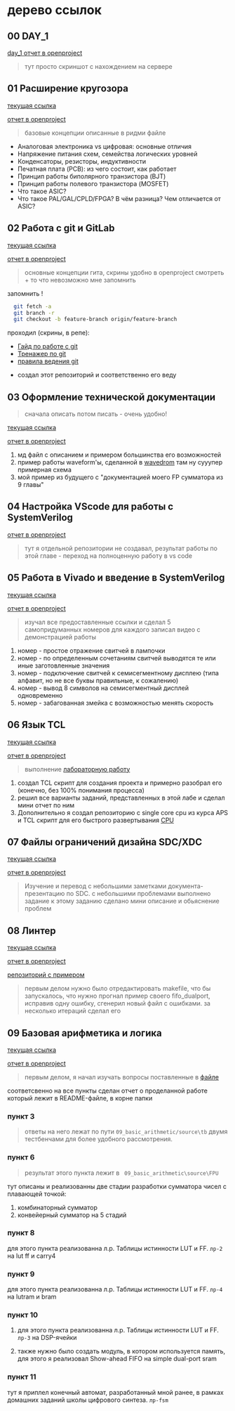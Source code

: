 # дерево ссылок

## 00 DAY_1

[day_1 отчет в openproject](https://openproject.borisblade.ru/projects/stazhirovki-rtl/work_packages/1788/activity?query_props=%7B%22c%22%3A%5B%22id%22%2C%22subject%22%2C%22type%22%2C%22status%22%2C%22priority%22%2C%22assignee%22%2C%22category%22%2C%22dueDate%22%2C%22percentageDone%22%5D%2C%22hi%22%3Atrue%2C%22g%22%3A%22%22%2C%22is%22%3Atrue%2C%22tv%22%3Afalse%2C%22hla%22%3A%5B%22status%22%2C%22priority%22%2C%22dueDate%22%5D%2C%22t%22%3A%22id%3Aasc%22%2C%22f%22%3A%5B%7B%22n%22%3A%22status%22%2C%22o%22%3A%22o%22%2C%22v%22%3A%5B%5D%7D%5D%2C%22pp%22%3A20%2C%22pa%22%3A4%7D)


> тут просто скриншот с нахождением на сервере

## 01 Расширение кругозора

[текущая ссылка](https://gitlab.borisblade.ru/glebFrolov/Internship/-/tree/gleb.Frolov.broadening_of_horizons/%2001_base_concepts)

[отчет в openproject](https://openproject.borisblade.ru/projects/stazhirovki-rtl/work_packages/1792/relations?query_props=%7B%22c%22%3A%5B%22id%22%2C%22subject%22%2C%22type%22%2C%22status%22%2C%22priority%22%2C%22assignee%22%2C%22category%22%2C%22dueDate%22%2C%22percentageDone%22%5D%2C%22hi%22%3Atrue%2C%22g%22%3A%22%22%2C%22is%22%3Atrue%2C%22tv%22%3Afalse%2C%22hla%22%3A%5B%22status%22%2C%22priority%22%2C%22dueDate%22%5D%2C%22t%22%3A%22id%3Aasc%22%2C%22f%22%3A%5B%7B%22n%22%3A%22status%22%2C%22o%22%3A%22o%22%2C%22v%22%3A%5B%5D%7D%5D%2C%22pp%22%3A20%2C%22pa%22%3A4%7D)


>базовые концепции описанные в ридми файле

 * Аналоговая электроника vs цифровая: основные отличия
 * Напряжение питания схем, семейства логических уровней
 * Конденсаторы, резисторы, индуктивности
 * Печатная плата (PCB): из чего состоит, как работает
 * Принцип работы биполярного транзистора (BJT)
 * Принцип работы полевого транзистора (MOSFET)
 * Что такое ASIC?
 * Что такое PAL/GAL/CPLD/FPGA? В чём разница? Чем отличается от ASIC?

## 02 Работа с git и GitLab

[текущая ссылка](https://gitlab.borisblade.ru/glebFrolov/Internship/-/tree/glebfrolov.start_in_git/02_git_start)

[отчет в openproject](https://openproject.borisblade.ru/projects/stazhirovki-rtl/work_packages/1796/activity?query_props=%7B%22c%22%3A%5B%22id%22%2C%22subject%22%2C%22type%22%2C%22status%22%2C%22priority%22%2C%22assignee%22%2C%22category%22%2C%22dueDate%22%2C%22percentageDone%22%5D%2C%22hi%22%3Atrue%2C%22g%22%3A%22%22%2C%22is%22%3Atrue%2C%22tv%22%3Afalse%2C%22hla%22%3A%5B%22status%22%2C%22priority%22%2C%22dueDate%22%5D%2C%22t%22%3A%22id%3Aasc%22%2C%22f%22%3A%5B%7B%22n%22%3A%22status%22%2C%22o%22%3A%22o%22%2C%22v%22%3A%5B%5D%7D%5D%2C%22pp%22%3A20%2C%22pa%22%3A4%7D)

>основные концепции гита, скрины удобно в openproject смотреть + то что невозможно мне запомнить

запомнить !

```bash
  git fetch -a
  git branch -r
  git checkout -b feature-branch origin/feature-branch
```

проходил (скрины, в репе):

- [Гайд по работе с git](https://githowto.com/ru/git_basics)
- [Тренажер по git](https://learngitbranching.js.org/)
- [правила ведения git](https://dokuwiki.borisblade.ru/doku.php?id=common:git_workflow)

+ создал этот репозиторий и соответственно его веду

## 03 Оформление технической документации

>сначала описать потом писать - очень удобно!

[текущая ссылка](https://gitlab.borisblade.ru/glebFrolov/Internship/-/tree/glebFrolov.inter_in_tec_doc/03_Registration_of_technical_documentation)

[отчет в openproject](https://openproject.borisblade.ru/projects/stazhirovki-rtl/work_packages/1800/activity?query_props=%7B%22c%22%3A%5B%22id%22%2C%22subject%22%2C%22type%22%2C%22status%22%2C%22priority%22%2C%22assignee%22%2C%22category%22%2C%22dueDate%22%2C%22percentageDone%22%5D%2C%22hi%22%3Atrue%2C%22g%22%3A%22%22%2C%22is%22%3Atrue%2C%22tv%22%3Afalse%2C%22hla%22%3A%5B%22status%22%2C%22priority%22%2C%22dueDate%22%5D%2C%22t%22%3A%22id%3Aasc%22%2C%22f%22%3A%5B%7B%22n%22%3A%22status%22%2C%22o%22%3A%22o%22%2C%22v%22%3A%5B%5D%7D%5D%2C%22pp%22%3A20%2C%22pa%22%3A4%7D)

1. мд файл с описанием и примером большинства его возможностей
2. пример работы waveform'ы, сделанной в [wavedrom](https://wavedrom.com)
   там ну сууупер примерная схема
3. мой пример из будущего с "документацией моего FP сумматора из 9 главы"

## 04 Настройка VScode для работы с SystemVerilog

[отчет в openproject](https://openproject.borisblade.ru/projects/stazhirovki-rtl/work_packages/1801/activity?query_props=%7B%22c%22%3A%5B%22id%22%2C%22subject%22%2C%22type%22%2C%22status%22%2C%22priority%22%2C%22assignee%22%2C%22category%22%2C%22dueDate%22%2C%22percentageDone%22%5D%2C%22hi%22%3Atrue%2C%22g%22%3A%22%22%2C%22is%22%3Atrue%2C%22tv%22%3Afalse%2C%22hla%22%3A%5B%22status%22%2C%22priority%22%2C%22dueDate%22%5D%2C%22t%22%3A%22id%3Aasc%22%2C%22f%22%3A%5B%7B%22n%22%3A%22status%22%2C%22o%22%3A%22o%22%2C%22v%22%3A%5B%5D%7D%5D%2C%22pp%22%3A20%2C%22pa%22%3A4%7D)

>тут я отдельной репозитории не создавал, результат работы по этой главе - переход на полноценную работу в vs code

## 05 Работа в Vivado и введение в SystemVerilog

[текущая ссылка](https://gitlab.borisblade.ru/glebFrolov/Internship/-/tree/glebFrolov.vivado_basic/05_vivado_basic)

[отчет в openproject](https://openproject.borisblade.ru/projects/stazhirovki-rtl/work_packages/1802/activity?query_props=%7B%22c%22%3A%5B%22id%22%2C%22subject%22%2C%22type%22%2C%22status%22%2C%22priority%22%2C%22assignee%22%2C%22category%22%2C%22dueDate%22%2C%22percentageDone%22%5D%2C%22hi%22%3Atrue%2C%22g%22%3A%22%22%2C%22is%22%3Atrue%2C%22tv%22%3Afalse%2C%22hla%22%3A%5B%22status%22%2C%22priority%22%2C%22dueDate%22%5D%2C%22t%22%3A%22id%3Aasc%22%2C%22f%22%3A%5B%7B%22n%22%3A%22status%22%2C%22o%22%3A%22o%22%2C%22v%22%3A%5B%5D%7D%5D%2C%22pp%22%3A20%2C%22pa%22%3A4%7D)

> изучал все предоставленные ссылки и сделал 5 самопридуманных номеров
> для каждого записал видео с демонстрацией работы

1. номер - простое отражение свитчей в лампочки
2. номер - по определенным сочетаниям свитчей выводятся те или иные заготовленные значения
3. номер - подключение свитчей к семисегментному дисплею (типа алфавит, но не все буквы правильные, к сожалению)
4. номер - вывод 8 символов на семисегментный дисплей одновременно
5. номер - забагованная змейка с возможностью менять скорость

## 06 Язык TCL

[текущая ссылка](https://gitlab.borisblade.ru/glebFrolov/Internship/-/tree/glebFrolov.TCL_intership/06_TCL_intership)

[отчет в openproject](https://openproject.borisblade.ru/projects/stazhirovki-rtl/work_packages/1807/activity?query_props=%7B%22c%22%3A%5B%22id%22%2C%22subject%22%2C%22type%22%2C%22status%22%2C%22priority%22%2C%22assignee%22%2C%22category%22%2C%22dueDate%22%2C%22percentageDone%22%5D%2C%22hi%22%3Atrue%2C%22g%22%3A%22%22%2C%22is%22%3Atrue%2C%22tv%22%3Afalse%2C%22hla%22%3A%5B%22status%22%2C%22priority%22%2C%22dueDate%22%5D%2C%22t%22%3A%22id%3Aasc%22%2C%22f%22%3A%5B%7B%22n%22%3A%22status%22%2C%22o%22%3A%22o%22%2C%22v%22%3A%5B%5D%7D%5D%2C%22pp%22%3A20%2C%22pa%22%3A4%7D)

> выполнение  [лабораторную работу](https://github.com/MPSU/FPGA_pract/blob/main/Labs/01.%20Tcl/README.md)

1. создал TCL скрипт для создания проекта и примерно разобрал его (конечно, без 100% понимания процесса)
2. решил все варианты заданий, представленных в этой лабе и сделал мини отчет по ним
3. Дополнительно я создал репозиторию с single core cpu из курса APS и TCL скрипт для его быстрого развертывания [CPU](https://github.com/Gandoler/Single_core_cpu)

## 07 Файлы ограничений дизайна SDC/XDC

[текущая ссылка](https://gitlab.borisblade.ru/glebFrolov/Internship/-/tree/glebFrolov.SDC_XDC)

[отчет в openproject](https://openproject.borisblade.ru/projects/stazhirovki-rtl/work_packages/1827/activity?query_props=%7B%22c%22%3A%5B%22id%22%2C%22subject%22%2C%22type%22%2C%22status%22%2C%22priority%22%2C%22assignee%22%2C%22category%22%2C%22dueDate%22%2C%22percentageDone%22%5D%2C%22hi%22%3Atrue%2C%22g%22%3A%22%22%2C%22is%22%3Atrue%2C%22tv%22%3Afalse%2C%22hla%22%3A%5B%22status%22%2C%22priority%22%2C%22dueDate%22%5D%2C%22t%22%3A%22id%3Aasc%22%2C%22f%22%3A%5B%7B%22n%22%3A%22status%22%2C%22o%22%3A%22o%22%2C%22v%22%3A%5B%5D%7D%5D%2C%22pp%22%3A20%2C%22pa%22%3A4%7D)

>  Изучение и перевод с небольшими заметками документа-презентацию по SDC.
> с небольшими проблемами выполнено задание
> к этому заданию сделано мини описание и обьяснение проблем

## 08 Линтер

[текущая ссылка](https://gitlab.borisblade.ru/glebFrolov/Internship/-/tree/glebFrolov.Linter)

[отчет в openproject](https://openproject.borisblade.ru/projects/stazhirovki-rtl/work_packages/1878/activity?query_props=%7B%22c%22%3A%5B%22id%22%2C%22subject%22%2C%22type%22%2C%22status%22%2C%22priority%22%2C%22assignee%22%2C%22category%22%2C%22dueDate%22%2C%22percentageDone%22%5D%2C%22hi%22%3Atrue%2C%22g%22%3A%22%22%2C%22is%22%3Atrue%2C%22tv%22%3Afalse%2C%22hla%22%3A%5B%22status%22%2C%22priority%22%2C%22dueDate%22%5D%2C%22t%22%3A%22id%3Aasc%22%2C%22f%22%3A%5B%7B%22n%22%3A%22status%22%2C%22o%22%3A%22o%22%2C%22v%22%3A%5B%5D%7D%5D%2C%22pp%22%3A20%2C%22pa%22%3A4%7D)

[репозиторий с примером](https://gitlab.borisblade.ru/iplib/sg_test)

> первым делом нужно было отредактировать makefile, что бы запускалось, что нужно
> прогнал пример своего fifo_dualport, исправив одну ошибку, сгенерил новый файл с ошибками.
> за несколько итераций сделал его

## 09 Базовая арифметика и логика

[текущая ссылка](https://gitlab.borisblade.ru/glebFrolov/Internship/-/tree/glebFrolov.basic_arithmetic/09_basic_arithmetic)

[отчет в openproject](https://openproject.borisblade.ru/projects/stazhirovki-rtl/work_packages/1828/activity?query_props=%7B%22c%22%3A%5B%22id%22%2C%22subject%22%2C%22type%22%2C%22status%22%2C%22priority%22%2C%22assignee%22%2C%22category%22%2C%22dueDate%22%2C%22percentageDone%22%5D%2C%22hi%22%3Atrue%2C%22g%22%3A%22%22%2C%22is%22%3Atrue%2C%22tv%22%3Afalse%2C%22hla%22%3A%5B%22status%22%2C%22priority%22%2C%22dueDate%22%5D%2C%22t%22%3A%22id%3Aasc%22%2C%22f%22%3A%5B%7B%22n%22%3A%22status%22%2C%22o%22%3A%22o%22%2C%22v%22%3A%5B%5D%7D%5D%2C%22pp%22%3A20%2C%22pa%22%3A4%7D)

>первым делом, я начал изучать вопросы поставленные в [файле](https://gitlab.borisblade.ru/confusion/rtl_internship/-/blob/main/introduction/logic.md)

соответсвенно на все пункты сделан отчет о проделанной работе который лежит в README-файле, в корне папки

### пункт 3

> ответы на него лежат по пути `09_basic_arithmetic/source\tb` двумя тестбенчами для более удобного рассмотрения.

### пункт 6

> результат этого пункта лежит в ` 09_basic_arithmetic\source\FPU`

тут описаны и реализованны две стадии разработки сумматора чисел с плавающей точкой:

1. комбинаторный сумматор
2. конвейерный сумматор на 5 стадий


### пункт 8

для этого пункта реализованна л.р. Таблицы истинности LUT и FF. `лр-2` на lut ff и carry4

### пункт 9

для этого пункта реализованна л.р. Таблицы истинности LUT и FF. `лр-4` на lutram и bram

### пункт 10

1. для этого пункта реализованна л.р. Таблицы истинности LUT и FF. `лр-3` на DSP-ячейки

2. также нужно было создать модуль, в котором используется память, для этого я реализовал Show-ahead  FIFO на simple dual-port sram

### пункт 11

тут я приплел конечный автомат, разработанный мной ранее, в рамках домашних заданий школы цифрового синтеза.  `лр-fsm`
